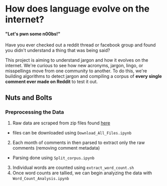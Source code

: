 # How does language evolve on the internet?
#### "Let's pwn some n00bs!"
Have you ever checked out a reddit thread or facebook group and found you didn't understand a thing that was being said?

This project is aiming to understand jargon and how it evolves on the internet. We're curious to see how new acronyms, jargon, lingo, or misspellings move from one community to another. To do this, we're building algorithms to detect jargon and compiling a corpus of **every single comment ever made on Reddit** to test it out.


## Nuts and Bolts
### Preprocessing the Data
1. Raw data are scraped from zip files found [here](https://files.pushshift.io/reddit/comments/) 
  - files can be downloaded using `Download_All_Files.ipynb`
2. Each month of comments in then parsed to extract only the raw comments (removing comment metadata)
  - Parsing done using `Split_corpus.ipynb`
3. Individual words are counted using `extract_word_count.sh`
4. Once word counts are tallied, we can begin analyzing the data with `Word_Count_Analysis.ipynb`


